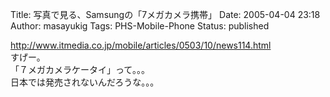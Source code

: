 Title: 写真で見る、Samsungの「7メガカメラ携帯」
Date: 2005-04-04 23:18
Author: masayukig
Tags: PHS-Mobile-Phone
Status: published

<http://www.itmedia.co.jp/mobile/articles/0503/10/news114.html>  
すげー。  
「７メガカメラケータイ」って。。。  
日本では発売されないんだろうな。。。
